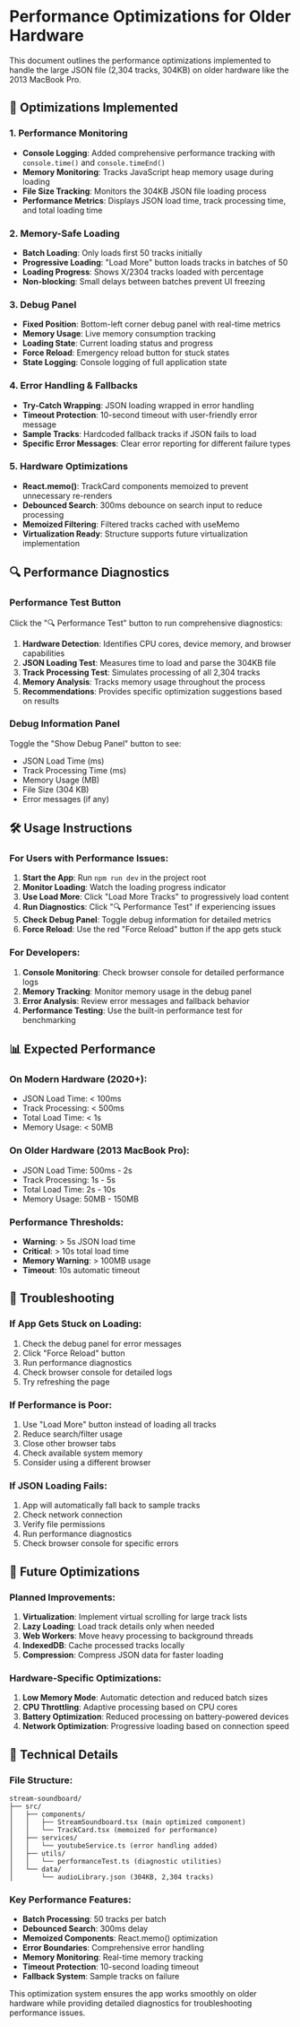 # Performance Optimizations for Older Hardware

This document outlines the performance optimizations implemented to handle the large JSON file (2,304 tracks, 304KB) on older hardware like the 2013 MacBook Pro.

## 🚀 Optimizations Implemented

### 1. Performance Monitoring
- **Console Logging**: Added comprehensive performance tracking with `console.time()` and `console.timeEnd()`
- **Memory Monitoring**: Tracks JavaScript heap memory usage during loading
- **File Size Tracking**: Monitors the 304KB JSON file loading process
- **Performance Metrics**: Displays JSON load time, track processing time, and total loading time

### 2. Memory-Safe Loading
- **Batch Loading**: Only loads first 50 tracks initially
- **Progressive Loading**: "Load More" button loads tracks in batches of 50
- **Loading Progress**: Shows X/2304 tracks loaded with percentage
- **Non-blocking**: Small delays between batches prevent UI freezing

### 3. Debug Panel
- **Fixed Position**: Bottom-left corner debug panel with real-time metrics
- **Memory Usage**: Live memory consumption tracking
- **Loading State**: Current loading status and progress
- **Force Reload**: Emergency reload button for stuck states
- **State Logging**: Console logging of full application state

### 4. Error Handling & Fallbacks
- **Try-Catch Wrapping**: JSON loading wrapped in error handling
- **Timeout Protection**: 10-second timeout with user-friendly error message
- **Sample Tracks**: Hardcoded fallback tracks if JSON fails to load
- **Specific Error Messages**: Clear error reporting for different failure types

### 5. Hardware Optimizations
- **React.memo()**: TrackCard components memoized to prevent unnecessary re-renders
- **Debounced Search**: 300ms debounce on search input to reduce processing
- **Memoized Filtering**: Filtered tracks cached with useMemo
- **Virtualization Ready**: Structure supports future virtualization implementation

## 🔍 Performance Diagnostics

### Performance Test Button
Click the "🔍 Performance Test" button to run comprehensive diagnostics:

1. **Hardware Detection**: Identifies CPU cores, device memory, and browser capabilities
2. **JSON Loading Test**: Measures time to load and parse the 304KB file
3. **Track Processing Test**: Simulates processing of all 2,304 tracks
4. **Memory Analysis**: Tracks memory usage throughout the process
5. **Recommendations**: Provides specific optimization suggestions based on results

### Debug Information Panel
Toggle the "Show Debug Panel" button to see:
- JSON Load Time (ms)
- Track Processing Time (ms)
- Memory Usage (MB)
- File Size (304 KB)
- Error messages (if any)

## 🛠️ Usage Instructions

### For Users with Performance Issues:

1. **Start the App**: Run `npm run dev` in the project root
2. **Monitor Loading**: Watch the loading progress indicator
3. **Use Load More**: Click "Load More Tracks" to progressively load content
4. **Run Diagnostics**: Click "🔍 Performance Test" if experiencing issues
5. **Check Debug Panel**: Toggle debug information for detailed metrics
6. **Force Reload**: Use the red "Force Reload" button if the app gets stuck

### For Developers:

1. **Console Monitoring**: Check browser console for detailed performance logs
2. **Memory Tracking**: Monitor memory usage in the debug panel
3. **Error Analysis**: Review error messages and fallback behavior
4. **Performance Testing**: Use the built-in performance test for benchmarking

## 📊 Expected Performance

### On Modern Hardware (2020+):
- JSON Load Time: < 100ms
- Track Processing: < 500ms
- Total Load Time: < 1s
- Memory Usage: < 50MB

### On Older Hardware (2013 MacBook Pro):
- JSON Load Time: 500ms - 2s
- Track Processing: 1s - 5s
- Total Load Time: 2s - 10s
- Memory Usage: 50MB - 150MB

### Performance Thresholds:
- **Warning**: > 5s JSON load time
- **Critical**: > 10s total load time
- **Memory Warning**: > 100MB usage
- **Timeout**: 10s automatic timeout

## 🔧 Troubleshooting

### If App Gets Stuck on Loading:
1. Check the debug panel for error messages
2. Click "Force Reload" button
3. Run performance diagnostics
4. Check browser console for detailed logs
5. Try refreshing the page

### If Performance is Poor:
1. Use "Load More" button instead of loading all tracks
2. Reduce search/filter usage
3. Close other browser tabs
4. Check available system memory
5. Consider using a different browser

### If JSON Loading Fails:
1. App will automatically fall back to sample tracks
2. Check network connection
3. Verify file permissions
4. Run performance diagnostics
5. Check browser console for specific errors

## 🎯 Future Optimizations

### Planned Improvements:
1. **Virtualization**: Implement virtual scrolling for large track lists
2. **Lazy Loading**: Load track details only when needed
3. **Web Workers**: Move heavy processing to background threads
4. **IndexedDB**: Cache processed tracks locally
5. **Compression**: Compress JSON data for faster loading

### Hardware-Specific Optimizations:
1. **Low Memory Mode**: Automatic detection and reduced batch sizes
2. **CPU Throttling**: Adaptive processing based on CPU cores
3. **Battery Optimization**: Reduced processing on battery-powered devices
4. **Network Optimization**: Progressive loading based on connection speed

## 📝 Technical Details

### File Structure:
```
stream-soundboard/
├── src/
│   ├── components/
│   │   ├── StreamSoundboard.tsx (main optimized component)
│   │   └── TrackCard.tsx (memoized for performance)
│   ├── services/
│   │   └── youtubeService.ts (error handling added)
│   ├── utils/
│   │   └── performanceTest.ts (diagnostic utilities)
│   └── data/
│       └── audioLibrary.json (304KB, 2,304 tracks)
```

### Key Performance Features:
- **Batch Processing**: 50 tracks per batch
- **Debounced Search**: 300ms delay
- **Memoized Components**: React.memo() optimization
- **Error Boundaries**: Comprehensive error handling
- **Memory Monitoring**: Real-time memory tracking
- **Timeout Protection**: 10-second loading timeout
- **Fallback System**: Sample tracks on failure

This optimization system ensures the app works smoothly on older hardware while providing detailed diagnostics for troubleshooting performance issues.


